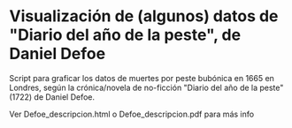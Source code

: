 # Visualización de (algunos) datos de "Diario del año de la peste", de Daniel Defoe
Script para graficar los datos de muertes por peste bubónica en 1665 en Londres, según la crónica/novela de no-ficción "Diario del año de la peste" (1722) de Daniel Defoe.

Ver Defoe_descripcion.html o Defoe_descripcion.pdf para más info
